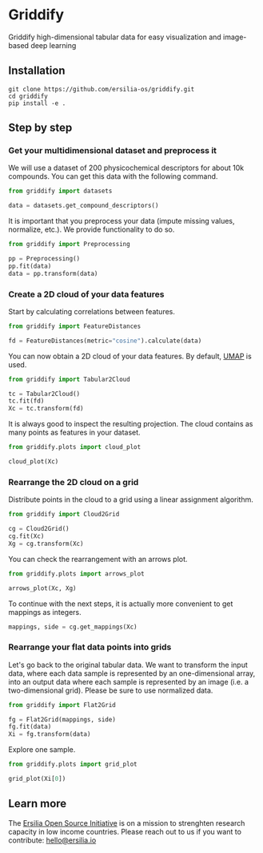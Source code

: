 # Griddify
Griddify high-dimensional tabular data for easy visualization and image-based deep learning

## Installation

```
git clone https://github.com/ersilia-os/griddify.git
cd griddify
pip install -e .
```

## Step by step

### Get your multidimensional dataset and preprocess it

We will use a dataset of 200 physicochemical descriptors for about 10k compounds. You can get this data with the following command.

```python
from griddify import datasets

data = datasets.get_compound_descriptors()
```

It is important that you preprocess your data (impute missing values, normalize, etc.). We provide functionality to do so.

```python
from griddify import Preprocessing

pp = Preprocessing()
pp.fit(data)
data = pp.transform(data)
```

### Create a 2D cloud of your data features

Start by calculating correlations between features.

```python
from griddify import FeatureDistances

fd = FeatureDistances(metric="cosine").calculate(data)
```

You can now obtain a 2D cloud of your data features. By default, [UMAP](https://umap-learn.readthedocs.io/en/latest/) is used.

```python
from griddify import Tabular2Cloud

tc = Tabular2Cloud()
tc.fit(fd)
Xc = tc.transform(fd)
```

It is always good to inspect the resulting projection. The cloud contains as many points as features in your dataset.

```python
from griddify.plots import cloud_plot

cloud_plot(Xc)
```

### Rearrange the 2D cloud on a grid

Distribute points in the cloud to a grid using a linear assignment algorithm.

```python
from griddify import Cloud2Grid

cg = Cloud2Grid()
cg.fit(Xc)
Xg = cg.transform(Xc)
```

You can check the rearrangement with an arrows plot.
```python
from griddify.plots import arrows_plot

arrows_plot(Xc, Xg)
```

To continue with the next steps, it is actually more convenient to get mappings as integers.

```python
mappings, side = cg.get_mappings(Xc)
```

### Rearrange your flat data points into grids

Let's go back to the original tabular data. We want to transform the input data, where each data sample is represented by an one-dimensional array, into an output data where each sample is represented by an image (i.e. a two-dimensional grid). Please be sure to use normalized data.

```python
from griddify import Flat2Grid

fg = Flat2Grid(mappings, side)
fg.fit(data)
Xi = fg.transform(data)
```

Explore one sample.

```python
from griddify.plots import grid_plot

grid_plot(Xi[0])
```

## Learn more

The [Ersilia Open Source Initiative](https://ersilia.io) is on a mission to strenghten research capacity in low income countries. Please reach out to us if you want to contribute: [hello@ersilia.io]()